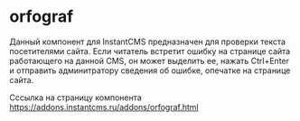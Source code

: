 # orfograf
Данный компонент для InstantCMS предназначен для проверки текста посетителями сайта.
Если читатель встретит ошибку на странице сайта работающего на данной CMS, он может выделить ее, 
нажать Ctrl+Enter и отправить админитратору сведения об ошибке, опечатке на странице сайта. 

Сссылка на страницу компонента https://addons.instantcms.ru/addons/orfograf.html